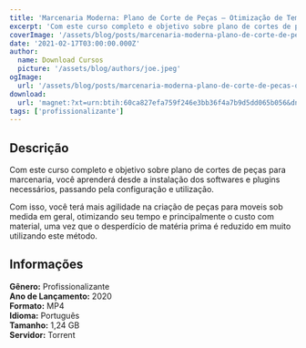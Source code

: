 ```yaml
---
title: 'Marcenaria Moderna: Plano de Corte de Peças – Otimização de Tempo e Custos'
excerpt: 'Com este curso completo e objetivo sobre plano de cortes de peças para marcenaria, você aprenderá desde a instalação dos softwares e plugins necessários, passando pela configuração e utilização.  Com isso, você terá mais agilidade na criação de peças para moveis sob medida em geral, otimizan'
coverImage: '/assets/blog/posts/marcenaria-moderna-plano-de-corte-de-pecas-otimizacao-de-tempo-e-custos.jpg'
date: '2021-02-17T03:00:00.000Z'
author:
  name: Download Cursos
  picture: '/assets/blog/authors/joe.jpeg'
ogImage:
  url: '/assets/blog/posts/marcenaria-moderna-plano-de-corte-de-pecas-otimizacao-de-tempo-e-custos.jpg'
download:
  url: 'magnet:?xt=urn:btih:60ca827efa759f246e3bb36f4a7b9d5dd065b056&dn=Marcenaria%20Moderna%20-%20Plano%20de%20Corte%20de%20pe%c3%a7as&tr=udp%3a%2f%2ftracker.openbittorrent.com%3a80%2fannounce&tr=udp%3a%2f%2ftracker.opentrackr.org%3a1337%2fannounce'
tags: ['profissionalizante']
---
```

<h2>Descrição</h2>
<p>Com este curso completo e objetivo sobre plano de cortes de peças para marcenaria, você aprenderá desde a instalação dos softwares e plugins necessários, passando pela configuração e utilização.</p><p>Com isso, você terá mais agilidade na criação de peças para moveis sob medida em geral, otimizando seu tempo e principalmente o custo com material, uma vez que o desperdício de matéria prima é reduzido em muito utilizando este método.</p><h2>Informações</h2><p><strong>Gênero:</strong> Profissionalizante<br/> <strong>Ano de Lançamento:</strong> 2020<br/> <strong>Formato:</strong> MP4<br/> <strong>Idioma:</strong> Português<br/> <strong>Tamanho:</strong> 1,24 GB<br/> <strong>Servidor:</strong> Torrent</p>